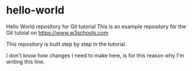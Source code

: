 # hello-world
Hello World repository for Git tutorial
This is an example repository for the Git tutoial on https://www.w3schools.com

This repository is built step by step in the tutorial.

I don't know how changes I need to make here, is for this reason why I'm writing this line.
